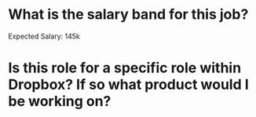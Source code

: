 
# What is the salary band for this job?

Expected Salary: 145k

# Is this role for a specific role within Dropbox? If so what product would I be working on?